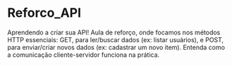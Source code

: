 # Reforco_API
Aprendendo a criar sua API! Aula de reforço, onde focamos nos métodos HTTP essenciais: GET, para ler/buscar dados (ex: listar usuários), e POST, para enviar/criar novos dados (ex: cadastrar um novo item). Entenda como a comunicação cliente-servidor funciona na prática.
